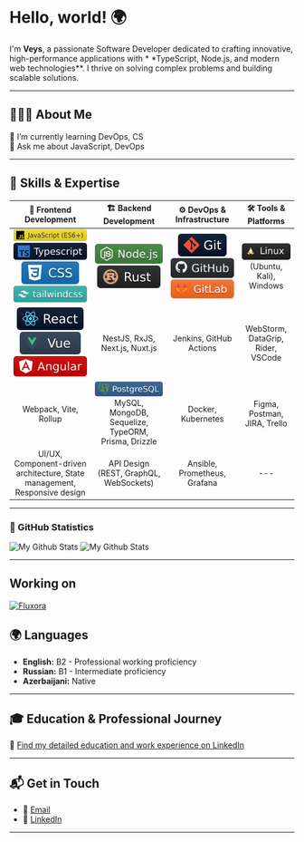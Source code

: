 # Hello, world! 🌍

I'm **Veys**, a passionate Software Developer dedicated to crafting innovative, high-performance applications with \*
\*TypeScript, Node.js, and modern web technologies\*\*. I thrive on solving complex problems and building scalable
solutions.

---

## 👨🏻‍💻 About Me

🌱 I’m currently learning DevOps, CS  
💬 Ask me about JavaScript, DevOps

---

## 🚀 Skills & Expertise

|                                                                                              🎨 Frontend Development                                                                                               |                                          🏗️ Backend Development                                          |                                                     ⚙️ DevOps & Infrastructure                                                      |                        🛠️ Tools & Platforms                        |
|:------------------------------------------------------------------------------------------------------------------------------------------------------------------------------------------------------------------:|:---------------------------------------------------------------------------------------------------------:|:-----------------------------------------------------------------------------------------------------------------------------------:|:-------------------------------------------------------------------:|
| <img src="./icons/javascript.svg" alt="JavaScript (ES6+)" /> <img src="./icons/typescript.svg" alt="Typescript" /> <img src="./icons/css.svg" alt="CSS" /> <img src="./icons/tailwindcss.svg" alt="Tailwindcss" /> |          <img src="./icons/node.svg" alt="Node.JS" /> <img src="./icons/rust.svg" alt="Rust" />           | <img src="./icons/git.svg" alt="Git" /> <img src="./icons/github.svg" alt="GitHub" /> <img src="./icons/gitlab.svg" alt="GitLab" /> | <img src="./icons/linux.svg" alt="Linux" /> (Ubuntu, Kali), Windows |
|                                        <img src="./icons/react.svg" alt="React" /> <img src="./icons/vue.svg" alt="Vue" /> <img src="./icons/angular.svg" alt="Angular" />                                         |                                      NestJS, RxJS, Next.js, Nuxt.js                                       |                                                       Jenkins, GitHub Actions                                                       |                  WebStorm, DataGrip, Rider, VSCode                  |
|                                                                                               Webpack, Vite, Rollup                                                                                                | <img src="./icons/postgresql.svg" alt="PostgreSQL" /> MySQL, MongoDB, Sequelize, TypeORM, Prisma, Drizzle |                                                         Docker, Kubernetes                                                          |                    Figma, Postman, JIRA, Trello                     |
|                                                                     UI/UX, Component-driven architecture, State management, Responsive design                                                                      |                                  API Design (REST, GraphQL, WebSockets)                                   |                                                    Ansible, Prometheus, Grafana                                                     |                                 ---                                 |

---

### 📶 GitHub Statistics

<p>
  <picture>
    <source
      srcset="https://github-readme-stats-eight-theta.vercel.app/api?username=MDReal32&show_icons=true&theme=dark&include_all_commits=true"
      media="(prefers-color-scheme: dark)"
    />
    <source
      srcset="https://github-readme-stats-eight-theta.vercel.app/api?username=MDReal32&show_icons=true&include_all_commits=true"
      media="(prefers-color-scheme: light), (prefers-color-scheme: no-preference)"
    />
    <img src="https://github-readme-stats-eight-theta.vercel.app/api?username=MDReal32&show_icons=true&theme=dark&include_all_commits=true" alt="My Github Stats" />
  </picture>

  <picture>
    <source
      srcset="https://github-readme-stats-eight-theta.vercel.app/api/top-langs/?username=MDReal32&layout=compact&langs_count=8&theme=dark"
      media="(prefers-color-scheme: dark)"
    />
    <source
      srcset="https://github-readme-stats-eight-theta.vercel.app/api/top-langs/?username=MDReal32&layout=compact&langs_count=8"
      media="(prefers-color-scheme: light), (prefers-color-scheme: no-preference)"
    />
    <img src="https://github-readme-stats-eight-theta.vercel.app/api/top-langs/?username=MDReal32&layout=compact&langs_count=8&theme=dark" alt="My Github Stats" />
  </picture>
</p>

---

## Working on

<p>
  <a href="https://github.com/MDReal32/fluxora">
    <picture>
      <source
        srcset="https://github-readme-stats-eight-theta.vercel.app/api/pin?username=MDReal32&repo=fluxora&theme=dark"
        media="(prefers-color-scheme: dark)"
      />
      <source
        srcset="https://github-readme-stats-eight-theta.vercel.app/api/pin?username=MDReal32&repo=fluxora"
        media="(prefers-color-scheme: light), (prefers-color-scheme: no-preference)"
      />
      <img src="https://github-readme-stats-eight-theta.vercel.app/api/pin?username=MDReal32&repo=fluxora&theme=dark" alt="Fluxora" />
    </picture>
  </a>
</p>

## 🌍 Languages

- **English:** B2 - Professional working proficiency
- **Russian:** B1 - Intermediate proficiency
- **Azerbaijani:** Native

---

## 🎓 Education & Professional Journey

🔗 [Find my detailed education and work experience on LinkedIn](https://www.linkedin.com/in/MDReal32)

---

## 📬 Get in Touch

- 📧 [Email](mailto:MDReal3200@gmail.com)
- 💼 [LinkedIn](https://www.linkedin.com/in/MDReal32)

---
